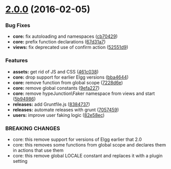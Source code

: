 <a name="2.0.0"></a>
# [2.0.0](https://github.com/hypeJunction/hypeFaker/compare/1.1.0...v2.0.0) (2016-02-05)


### Bug Fixes

* **core:** fix autoloading and namespaces ([cb70429](https://github.com/hypeJunction/hypeFaker/commit/cb70429))
* **core:** prefix function declarations ([67d31a7](https://github.com/hypeJunction/hypeFaker/commit/67d31a7))
* **views:** fix deprecated use of confirm action ([52551d9](https://github.com/hypeJunction/hypeFaker/commit/52551d9))

### Features

* **assets:** get rid of JS and CSS ([461c038](https://github.com/hypeJunction/hypeFaker/commit/461c038))
* **core:** drop support for earlier Elgg versions ([bba4644](https://github.com/hypeJunction/hypeFaker/commit/bba4644))
* **core:** remove function from global scope ([7228d6e](https://github.com/hypeJunction/hypeFaker/commit/7228d6e))
* **core:** remove global constants ([9efa227](https://github.com/hypeJunction/hypeFaker/commit/9efa227))
* **core:** remove hypeJunction\\Faker namespace from views and start ([5b94986](https://github.com/hypeJunction/hypeFaker/commit/5b94986))
* **releases:** add Gruntfile.js ([8384737](https://github.com/hypeJunction/hypeFaker/commit/8384737))
* **releases:** automate releases with grunt ([7057459](https://github.com/hypeJunction/hypeFaker/commit/7057459))
* **users:** improve user faking logic ([82e58ec](https://github.com/hypeJunction/hypeFaker/commit/82e58ec))


### BREAKING CHANGES

* core: this remove support for versions of Elgg earlier that 2.0
* core: this removes some functions from global scope and declares
them in actions that use them
* core: this remove global LOCALE constant and replaces it with a plugin
setting



